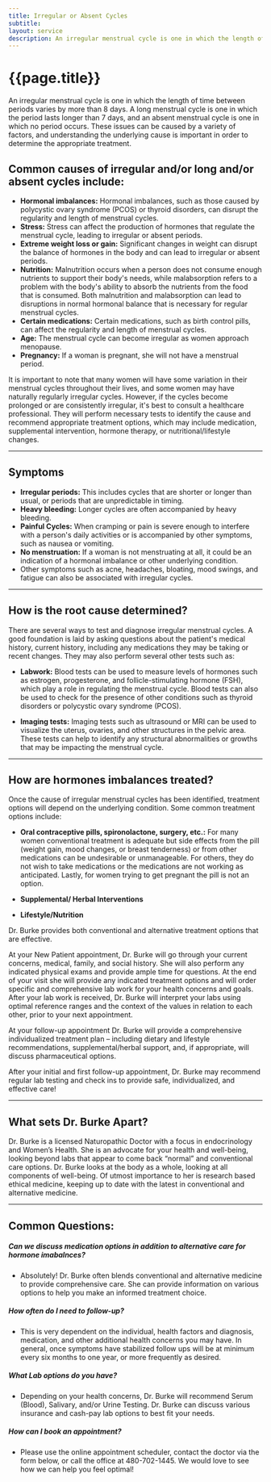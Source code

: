 ```yaml
---
title: Irregular or Absent Cycles
subtitle: 
layout: service
description: An irregular menstrual cycle is one in which the length of time between periods varies by more than 8 days. A long menstrual cycle is one in ...
---
```

# {{page.title}}
An irregular menstrual cycle is one in which the length of time between periods varies by more than 8 days. A long menstrual cycle is one in which the period lasts longer than 7 days, and an absent menstrual cycle is one in which no period occurs. These issues can be caused by a variety of factors, and understanding the underlying cause is important in order to determine the appropriate treatment.

## Common causes of irregular and/or long and/or absent cycles include:

* **Hormonal imbalances:** Hormonal imbalances, such as those caused by polycystic ovary syndrome (PCOS) or thyroid disorders, can disrupt the regularity and length of menstrual cycles.
* **Stress:** Stress can affect the production of hormones that regulate the menstrual cycle, leading to irregular or absent periods.
* **Extreme weight loss or gain:** Significant changes in weight can disrupt the balance of hormones in the body and can lead to irregular or absent periods.
* **Nutrition:** Malnutrition occurs when a person does not consume enough nutrients to support their body's needs, while malabsorption refers to a problem with the body's ability to absorb the nutrients from the food that is consumed. Both malnutrition and malabsorption can lead to disruptions in normal hormonal balance that is necessary for regular menstrual cycles.
* **Certain medications:** Certain medications, such as birth control pills, can affect the regularity and length of menstrual cycles.
* **Age:** The menstrual cycle can become irregular as women approach menopause.
* **Pregnancy:** If a woman is pregnant, she will not have a menstrual period.

It is important to note that many women will have some variation in their menstrual cycles throughout their lives, and some women may have naturally regularly irregular cycles. However, if the cycles become prolonged or are consistently irregular, it's best to consult a healthcare professional. They will perform necessary tests to identify the cause and recommend appropriate treatment options, which may include medication, supplemental intervention, hormone therapy, or nutritional/lifestyle changes.

***

## Symptoms

* **Irregular periods:** This includes cycles that are shorter or longer than usual, or periods that are unpredictable in timing.
* **Heavy bleeding:** Longer cycles are often accompanied by heavy bleeding.
* **Painful Cycles:** When cramping or pain is severe enough to interfere with a person's daily activities or is accompanied by other symptoms, such as nausea or vomiting.
* **No menstruation:** If a woman is not menstruating at all, it could be an indication of a hormonal imbalance or other underlying condition.
* Other symptoms such as acne, headaches, bloating, mood swings, and fatigue can also be associated with irregular cycles. 

***

## How is the root cause determined?

There are several ways to test and diagnose irregular menstrual cycles. A good foundation is laid by asking questions about the patient's medical history, current history, including any medications they may be taking or recent changes. They may also perform several other tests such as:

* **Labwork:** Blood tests can be used to measure levels of hormones such as estrogen, progesterone, and follicle-stimulating hormone (FSH), which play a role in regulating the menstrual cycle. Blood tests can also be used to check for the presence of other conditions such as thyroid disorders or polycystic ovary syndrome (PCOS).

* **Imaging tests:** Imaging tests such as ultrasound or MRI can be used to visualize the uterus, ovaries, and other structures in the pelvic area. These tests can help to identify any structural abnormalities or growths that may be impacting the menstrual cycle.
***

## How are hormones imbalances treated?

Once the cause of irregular menstrual cycles has been identified, treatment options will depend on the underlying condition. Some common treatment options include:

* **Oral contraceptive pills, spironolactone, surgery, etc.:** For many women conventional treatment is adequate but side effects from the pill (weight gain, mood changes, or breast tenderness) or from other medications can be undesirable or unmanageable. For others, they do not wish to take medications or the medications are not working as anticipated. Lastly, for women trying to get pregnant the pill is not an option.

* **Supplemental/ Herbal Interventions**

* **Lifestyle/Nutrition**

Dr. Burke provides both conventional and alternative treatment options that are effective.

At your New Patient appointment, Dr. Burke will go through your current concerns, medical, family, and social history. She will also perform any indicated physical exams and provide ample time for questions. At the end of your visit she will provide any indicated treatment options and will order specific and comprehensive lab work for your health concerns and goals. After your lab work is received, Dr. Burke will interpret your labs using optimal reference ranges and the context of the values in relation to each other, prior to your next appointment.

At your follow-up appointment Dr. Burke will provide a comprehensive individualized treatment plan – including dietary and lifestyle recommendations, supplemental/herbal support, and, if appropriate, will discuss pharmaceutical options.

After your initial and first follow-up appointment, Dr. Burke may recommend regular lab testing and check ins to provide safe, individualized, and effective care!

***

## What sets Dr. Burke Apart?

Dr. Burke is a licensed Naturopathic Doctor with a focus in endocrinology and Women’s Health. She is an advocate for your health and well-being, looking beyond labs that appear to come back “normal” and conventional care options. Dr. Burke looks at the body as a whole, looking at all components of well-being. Of utmost importance to her is research based ethical medicine, keeping up to date with the latest in conventional and alternative medicine.

***

## Common Questions:

##### Can we discuss medication options in addition to alternative care for hormone imabalnces?

* Absolutely! Dr. Burke often blends conventional and alternative medicine to provide comprehensive care. She can provide information on various options to help you make an informed treatment choice. 

##### How often do I need to follow-up?

* This is very dependent on the individual, health factors and diagnosis, medication, and other additional health concerns you may have. In general, once symptoms have stabilized follow ups will be at minimum every six months to one year, or more frequently as desired.

##### What Lab options do you have?

* Depending on your health concerns, Dr. Burke will recommend Serum (Blood), Salivary, and/or Urine Testing. Dr. Burke can discuss various insurance and cash-pay lab options to best fit your needs.

##### How can I book an appointment?

* Please use the online appointment scheduler, contact the doctor via the form below, or call the office at 480-702-1445. We would love to see how we can help you feel optimal! 